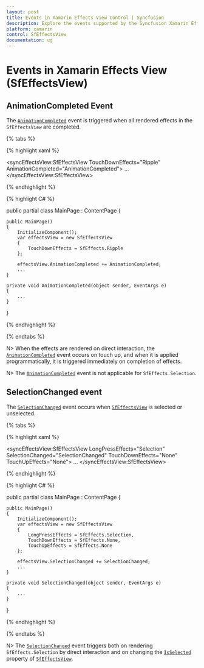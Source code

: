 ```yaml
---
layout: post
title: Events in Xamarin Effects View Control | Syncfusion
description: Explore the events supported by the Syncfusion Xamarin Effects View (SfEffectsView) control, such as AnimationCompleted and SelectionChanged.
platform: xamarin
control: SfEffectsView
documentation: ug
---
```


# Events in Xamarin Effects View (SfEffectsView)

## AnimationCompleted Event

The [`AnimationCompleted`](https://help.syncfusion.com/cr/xamarin/Syncfusion.XForms.EffectsView.SfEffectsView.html) event is triggered when all rendered effects in the `SfEffectsView` are completed.

{% tabs %} 

{% highlight xaml %} 

<syncEffectsView:SfEffectsView
    TouchDownEffects="Ripple"
    AnimationCompleted="AnimationCompleted">
    ...
</syncEffectsView:SfEffectsView>
  
{% endhighlight %}

{% highlight C# %} 

public partial class MainPage : ContentPage
{

    public MainPage()
    {
        InitializeComponent();
        var effectsView = new SfEffectsView
        {
            TouchDownEffects = SfEffects.Ripple
        };

        effectsView.AnimationCompleted += AnimationCompleted;
        ...
    }

    private void AnimationCompleted(object sender, EventArgs e)
    {
        ...
    }
}

{% endhighlight %}

{% endtabs %}

N> When the effects are rendered on direct interaction, the [`AnimationCompleted`](https://help.syncfusion.com/cr/xamarin/Syncfusion.XForms.EffectsView.SfEffectsView.html) event occurs on touch up, and when it is applied programmatically, it is triggered immediately on completion of effects.

N> The [`AnimationCompleted`](https://help.syncfusion.com/cr/xamarin/Syncfusion.XForms.EffectsView.SfEffectsView.html) event is not applicable for `SfEffects.Selection`.

## SelectionChanged event

The [`SelectionChanged`](https://help.syncfusion.com/cr/xamarin/Syncfusion.XForms.EffectsView.SfEffectsView.html) event occurs when [`SfEffectsView`](https://help.syncfusion.com/cr/xamarin/Syncfusion.XForms.EffectsView.SfEffectsView.html) is selected or unselected.

{% tabs %} 

{% highlight xaml %} 

<syncEffectsView:SfEffectsView
    LongPressEffects="Selection"
    SelectionChanged="SelectionChanged"
    TouchDownEffects="None"
    TouchUpEffects="None">
    ...
</syncEffectsView:SfEffectsView>
  
{% endhighlight %}

{% highlight C# %} 

public partial class MainPage : ContentPage
{

    public MainPage()
    {
        InitializeComponent();
        var effectsView = new SfEffectsView
        {
            LongPressEffects = SfEffects.Selection,
            TouchDownEffects = SfEffects.None,
            TouchUpEffects = SfEffects.None
        };

        effectsView.SelectionChanged += SelectionChanged;
        ...
    }

    private void SelectionChanged(object sender, EventArgs e)
    {
        ...
    }
}

{% endhighlight %}

{% endtabs %}

N> The [`SelectionChanged`](https://help.syncfusion.com/cr/xamarin/Syncfusion.XForms.EffectsView.SfEffectsView.html) event triggers both on rendering `SfEffects.Selection` by direct interaction and on changing the [`IsSelected`](https://help.syncfusion.com/cr/xamarin/Syncfusion.XForms.EffectsView.SfEffectsView.html#Syncfusion_XForms_EffectsView_SfEffectsView_IsSelected) property of [`SfEffectsView`](https://help.syncfusion.com/cr/xamarin/Syncfusion.XForms.EffectsView.SfEffectsView.html).

